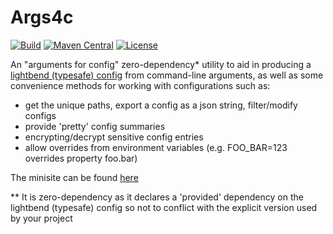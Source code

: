 Args4c
====

[![Build](https://github.com/aaronp/args4c/actions/workflows/scala.yml/badge.svg)](https://github.com/aaronp/args4c/actions/workflows/scala.yml)
[![Maven Central](https://maven-badges.herokuapp.com/maven-central/com.github.aaronp/args4c_3/badge.svg?style=flat)](https://maven-badges.herokuapp.com/maven-central/com.github.aaronp/args4c_3)
[![License](https://img.shields.io/badge/License-Apache_2.0-blue.svg)](https://opensource.org/licenses/Apache-2.0)

An "arguments for config" zero-dependency* utility to aid in producing a [lightbend (typesafe) config](https://github.com/lightbend/config) from command-line arguments, as well as some convenience methods for working with configurations such as:

 * get the unique paths, export a config as a json string, filter/modify configs
 * provide 'pretty' config summaries
 * encrypting/decrypt sensitive config entries
 * allow overrides from environment variables (e.g. FOO_BAR=123 overrides property foo.bar)

The minisite can be found [here](https://aaronp.github.io/args4c/index.html)

** It is zero-dependency as it declares a 'provided' dependency on the lightbend (typesafe) config so not to conflict with the explicit version used by your project   